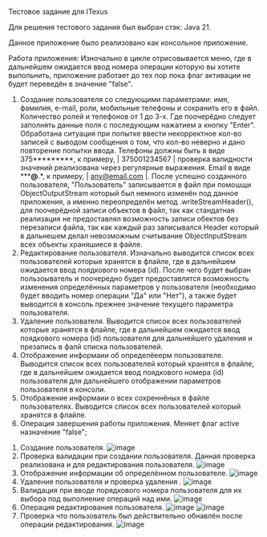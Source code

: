 Тестовое задание для ITexus

Для решения тестового задания был выбран стэк: Java 21.

Данное приложение было реализовано как консольное приложение.

Работа приложения: 
Изночально в цикле отрисовывается меню, где в дальнейшем ожидается ввод номера операции которую вы хотите выпольнить, приложение работает до тех пор пока флаг активации не будет переведён в значение "false".
1. Создание пользователя со следующими параметрами: имя, фамилия, e-mail, роли, мобильные телефоны и сохранить его в файл. Количество ролей и телефонов от 1 до 3-х.
Где поочерёдно следует заполнять данные поля с последующим нажатием а кнопку "Enter".
Обработана ситуация при попытке ввести некорректное кол-во записей с выводом сообщения о том, что кол-во неверно и дано повторение попытки ввода.
Телефоны должны быть в виде 375*********, к примеру, | 375001234567 | проверка валидности значений реализована через регулярные выражения.
Email в виде *****@**.*, к примеру, | any@email.com |.
После успешно созданного пользователя, "Пользователь" записывается в файл при помошщи ObjectOutputStream который был немного изменён под данное приложения, а именно переопределён метод .writeStreamHeader(), для поочерёдной записи объектов в файл, так как стандатная реализация не предоставлял возможность записи обектов без перезаписи файла, так как каждый раз записывался Header который в дальнешем делал невозможным считывание ObjectInputStream всех объекты храняшиеся в файле.
2. Редактирование пользователя. Изначально выводится список всех пользователей которые хранятся в флайле, где в дальнейшем ожидается ввод поядкового номера (id). После чего будет выбран пользоыватель и
поочередно будет предоставлятся возможность изменения определённых параметров у пользователя (необходимо будет вводить номер операции "Да" или "Нет"), а также будет выводится в консоль прежнее значение текущего параметра пользователя.
3. Удаление пользователя. Выводится список всех пользователей которые хранятся в флайле, где в дальнейшем ожидается ввод поядкового номера (id) пользователя для дальнейшего удаления и презапись в фалй списка пользователей.
4. Отображение информаии об определёеерм пользователе. Выводится список всех пользователей который хранятся в флайле, где в дальнейшем ожидается ввод поядкового номера (id) пользователя для дальнейшего отображении параметров пользователя в консоли.
5. Отображение информаии о всех сохреннёных в файле пользователях. Выводится список всех пользователей который хранятся в флайле.
6. Операция завершения работы приложения. Меняет флаг active назначение "false";

1) Создание пользователя.
![image](https://github.com/user-attachments/assets/a90c3765-e230-4e67-ad02-b6ba2d250604)
2) Проверка валидации при создании пользователя. Данная проверка реализована и для редактирования пользователя. 
![image](https://github.com/user-attachments/assets/9bdb0e77-f31c-4e23-86be-bfa10336a150)
3) Отображение информации об определённом пользователе.
![image](https://github.com/user-attachments/assets/f222966a-481c-4125-baec-295be3b5b2d6)
4) Удаление пользователя и проверка удаления .
![image](https://github.com/user-attachments/assets/5822fc9b-c26c-4ad7-8afa-1d696d06cf93)
5) Валидация при вводе порядкового номера пользователя для их выбора под выполнение операций над ими.
![image](https://github.com/user-attachments/assets/8c73cca1-ac0d-4150-ae67-4f51bdcb75a4)
6) Операция редактирования пользователя.
![image](https://github.com/user-attachments/assets/7b057a7f-a308-47d6-937c-313321673e96)
![image](https://github.com/user-attachments/assets/95e4b0ff-d9f6-4191-94fd-0a36f63d975f)
7) Проверка что пользователь был действительно обнавлён после операции редактирования.
![image](https://github.com/user-attachments/assets/e3e476d3-5483-476f-bce3-39f8d695d680)

